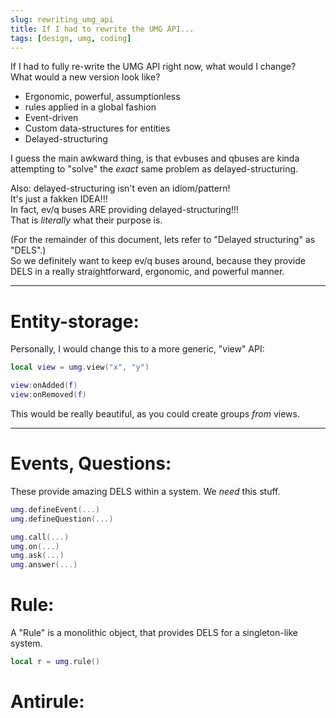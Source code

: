 ```yaml
---
slug: rewriting_umg_api
title: If I had to rewrite the UMG API...
tags: [design, umg, coding]
---
```


If I had to fully re-write the UMG API right now, what would I change?  
What would a new version look like?

<!--truncate-->

- Ergonomic, powerful, assumptionless
- rules applied in a global fashion
- Event-driven
- Custom data-structures for entities
- Delayed-structuring


I guess the main awkward thing, is that evbuses and qbuses are kinda attempting to "solve" the *exact* same problem as delayed-structuring.

Also: delayed-structuring isn't even an idiom/pattern!  
It's just a fakken IDEA!!!  
In fact, ev/q buses ARE providing delayed-structuring!!!  
That is *literally* what their purpose is.

(For the remainder of this document, lets refer to "Delayed structuring" as "DELS".)  
So we definitely want to keep ev/q buses around, because they provide DELS in a really straightforward, ergonomic, and powerful manner.

----

# Entity-storage:
Personally, I would change this to a more generic, "view" API:
```lua
local view = umg.view("x", "y")

view:onAdded(f)
view:onRemoved(f)
```
This would be really beautiful, as you could create groups *from* views.

---

# Events, Questions: 
These provide amazing DELS within a system. 
We *need* this stuff.
```lua
umg.defineEvent(...)
umg.defineQuestion(...)

umg.call(...)
umg.on(...)
umg.ask(...)
umg.answer(...)
```


# Rule:
A "Rule" is a monolithic object, that provides DELS for a singleton-like system.
```lua
local r = umg.rule()
```


# Antirule:

